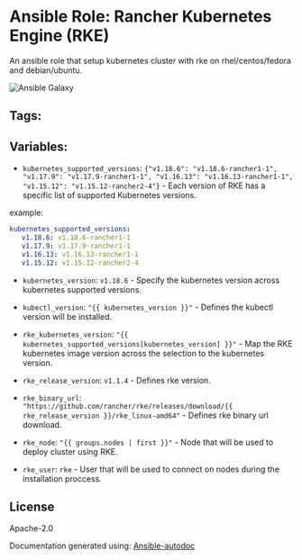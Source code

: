 # Ansible Role: Rancher Kubernetes Engine (RKE)


An ansible role that setup kubernetes cluster with rke on rhel/centos/fedora and debian/ubuntu. 

![Ansible Galaxy](https://github.com/BasisTI/ansible_rke/workflows/Ansible%20Galaxy/badge.svg)

## Tags:
## Variables:

* `kubernetes_supported_versions`: `{"v1.18.6": "v1.18.6-rancher1-1", "v1.17.9": "v1.17.9-rancher1-1", "v1.16.13": "v1.16.13-rancher1-1", "v1.15.12": "v1.15.12-rancher2-4"}` - Each version of RKE has a specific list of supported Kubernetes versions.

example: 


```yaml
kubernetes_supported_versions:
   v1.18.6: v1.18.6-rancher1-1
   v1.17.9: v1.17.9-rancher1-1
   v1.16.13: v1.16.13-rancher1-1
   v1.15.12: v1.15.12-rancher2-4
```

* `kubernetes_version`: `v1.18.6` - Specify the kubernetes version across kubernetes supported versions.



* `kubectl_version`: `"{{ kubernetes_version }}"` - Defines the kubectl version will be installed.



* `rke_kubernetes_version`: `"{{ kubernetes_supported_versions[kubernetes_version] }}"` - Map the RKE kubernetes image version across the selection to the kubernetes version.



* `rke_release_version`: `v1.1.4` - Defines rke version.



* `rke_binary_url`: `"https://github.com/rancher/rke/releases/download/{{ rke_release_version }}/rke_linux-amd64"` - Defines rke binary url download.



* `rke_node`: `"{{ groups.nodes | first }}"` - Node that will be used to deploy cluster using RKE.



* `rke_user`: `rke` - User that will be used to connect on nodes during the installation proccess.


## License
Apache-2.0



Documentation generated using: [Ansible-autodoc](https://github.com/AndresBott/ansible-autodoc)

